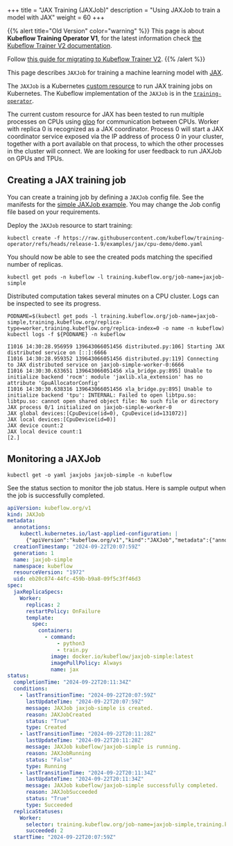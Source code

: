 +++
title = "JAX Training (JAXJob)"
description = "Using JAXJob to train a model with JAX"
weight = 60
+++

{{% alert title="Old Version" color="warning" %}}
This page is about **Kubeflow Training Operator V1**, for the latest information check
[the Kubeflow Trainer V2 documentation](/docs/components/trainer).

Follow [this guide for migrating to Kubeflow Trainer V2](/docs/components/trainer/operator-guides/migration).
{{% /alert %}}

This page describes `JAXJob` for training a machine learning model with [JAX](https://jax.readthedocs.io/en/latest/).

The `JAXJob` is a Kubernetes
[custom resource](https://kubernetes.io/docs/concepts/extend-kubernetes/api-extension/custom-resources/)
to run JAX training jobs on Kubernetes. The Kubeflow implementation of
the `JAXJob` is in the [`training-operator`](https://github.com/kubeflow/training-operator).

The current custom resource for JAX has been tested to run multiple processes on CPUs using [gloo](https://github.com/facebookincubator/gloo) for communication between CPUs. Worker with replica 0 is recognized as a JAX coordinator. Process 0 will start a JAX coordinator service exposed via the IP address of process 0 in your cluster, together with a port available on that process, to which the other processes in the cluster will connect. We are looking for user feedback to run JAXJob on GPUs and TPUs.

## Creating a JAX training job

You can create a training job by defining a `JAXJob` config file. See the manifests for the [simple JAXJob example](https://github.com/kubeflow/training-operator/blob/release-1.9/examples/jax/cpu-demo/demo.yaml).
You may change the Job config file based on your requirements.

Deploy the `JAXJob` resource to start training:

```
kubectl create -f https://raw.githubusercontent.com/kubeflow/training-operator/refs/heads/release-1.9/examples/jax/cpu-demo/demo.yaml
```

You should now be able to see the created pods matching the specified number of replicas.

```
kubectl get pods -n kubeflow -l training.kubeflow.org/job-name=jaxjob-simple
```

Distributed computation takes several minutes on a CPU cluster. Logs can be inspected to see its progress.

```
PODNAME=$(kubectl get pods -l training.kubeflow.org/job-name=jaxjob-simple,training.kubeflow.org/replica-type=worker,training.kubeflow.org/replica-index=0 -o name -n kubeflow)
kubectl logs -f ${PODNAME} -n kubeflow
```

```
I1016 14:30:28.956959 139643066051456 distributed.py:106] Starting JAX distributed service on [::]:6666
I1016 14:30:28.959352 139643066051456 distributed.py:119] Connecting to JAX distributed service on jaxjob-simple-worker-0:6666
I1016 14:30:30.633651 139643066051456 xla_bridge.py:895] Unable to initialize backend 'rocm': module 'jaxlib.xla_extension' has no attribute 'GpuAllocatorConfig'
I1016 14:30:30.638316 139643066051456 xla_bridge.py:895] Unable to initialize backend 'tpu': INTERNAL: Failed to open libtpu.so: libtpu.so: cannot open shared object file: No such file or directory
JAX process 0/1 initialized on jaxjob-simple-worker-0
JAX global devices:[CpuDevice(id=0), CpuDevice(id=131072)]
JAX local devices:[CpuDevice(id=0)]
JAX device count:2
JAX local device count:1
[2.]
```

## Monitoring a JAXJob

```
kubectl get -o yaml jaxjobs jaxjob-simple -n kubeflow
```

See the status section to monitor the job status. Here is sample output when the job is successfully completed.

```yaml
apiVersion: kubeflow.org/v1
kind: JAXJob
metadata:
  annotations:
    kubectl.kubernetes.io/last-applied-configuration: |
      {"apiVersion":"kubeflow.org/v1","kind":"JAXJob","metadata":{"annotations":{},"name":"jaxjob-simple","namespace":"kubeflow"},"spec":{"jaxReplicaSpecs":{"Worker":{"replicas":2,"restartPolicy":"OnFailure","template":{"spec":{"containers":[{"command":["python3","train.py"],"image":"docker.io/kubeflow/jaxjob-simple:latest","imagePullPolicy":"Always","name":"jax"}]}}}}}}
  creationTimestamp: "2024-09-22T20:07:59Z"
  generation: 1
  name: jaxjob-simple
  namespace: kubeflow
  resourceVersion: "1972"
  uid: eb20c874-44fc-459b-b9a8-09f5c3ff46d3
spec:
  jaxReplicaSpecs:
    Worker:
      replicas: 2
      restartPolicy: OnFailure
      template:
        spec:
          containers:
            - command:
                - python3
                - train.py
              image: docker.io/kubeflow/jaxjob-simple:latest
              imagePullPolicy: Always
              name: jax
status:
  completionTime: "2024-09-22T20:11:34Z"
  conditions:
    - lastTransitionTime: "2024-09-22T20:07:59Z"
      lastUpdateTime: "2024-09-22T20:07:59Z"
      message: JAXJob jaxjob-simple is created.
      reason: JAXJobCreated
      status: "True"
      type: Created
    - lastTransitionTime: "2024-09-22T20:11:28Z"
      lastUpdateTime: "2024-09-22T20:11:28Z"
      message: JAXJob kubeflow/jaxjob-simple is running.
      reason: JAXJobRunning
      status: "False"
      type: Running
    - lastTransitionTime: "2024-09-22T20:11:34Z"
      lastUpdateTime: "2024-09-22T20:11:34Z"
      message: JAXJob kubeflow/jaxjob-simple successfully completed.
      reason: JAXJobSucceeded
      status: "True"
      type: Succeeded
  replicaStatuses:
    Worker:
      selector: training.kubeflow.org/job-name=jaxjob-simple,training.kubeflow.org/operator-name=jaxjob-controller,training.kubeflow.org/replica-type=worker
      succeeded: 2
  startTime: "2024-09-22T20:07:59Z"
```
